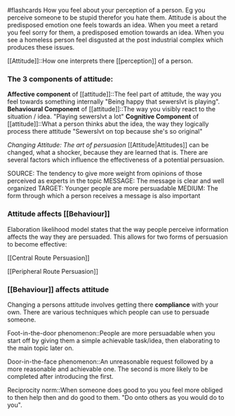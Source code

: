 #flashcards 
How you feel about your perception of a person. Eg you perceive someone to be stupid therefor you hate them. Attitude is about the predisposed emotion one feels towards an idea. When you meet a retard you feel sorry for them, a predisposed emotion towards an idea. When you see a homeless person feel disgusted at the post industrial complex which produces these issues.

[[Attitude]]::How one interprets there [[perception]] of a person.
<!--SR:!2023-11-06,2,246-->
### The 3 components of attitude:
**Affective component** of [[attitude]]::The feel part of attitude, the way you feel towards something internally "Being happy that sewerslvt is playing".
**Behavioural Component** of [[attitude]]::The way you visibly react to the situation / idea.  "Playing sewerslvt a lot"
**Cognitive Component** of [[attitude]]::What a person thinks abut the idea, the way they logically process there attitude "Sewerslvt on top because she's so original"
<!--SR:!2023-11-05,1,226-->

*Changing Attitude: The art of persuasion*
[[Attitude|Attitudes]] can be changed, what a shocker, because they are learned that is. There are several factors which influence the effectiveness of a potential persuasion.

SOURCE: The tendency to give more weight from opinions of those perceived as experts in the topic
MESSAGE: The message is clear and well organized
TARGET: Younger people are more persuadable
MEDIUM: The form through which a person receives a message is also important

### Attitude affects [[Behaviour]]
Elaboration likelihood model states that the way people perceive information affects the way they are persuaded. This allows for two forms of persuasion to become effective:

[[Central Route Persuasion]]

[[Peripheral Route Persuasion]]

### [[Behaviour]] affects attitude
Changing a persons attitude involves getting there **compliance** with your own. There are various techniques which people can use to persuade someone.

Foot-in-the-door phenomenon::People are more persuadable when you start off by giving them a simple achievable task/idea, then elaborating to the main topic later on.
<!--SR:!2023-11-07,3,266-->

Door-in-the-face phenomenon::An unreasonable request followed by a more reasonable and achievable one. The second is more likely to be completed after introducing the first.
<!--SR:!2023-11-07,3,266-->

Reciprocity norm::When someone does good to you you feel more obliged to then help then and do good to them. "Do onto others as you would do to you".
<!--SR:!2023-11-05,1,210-->